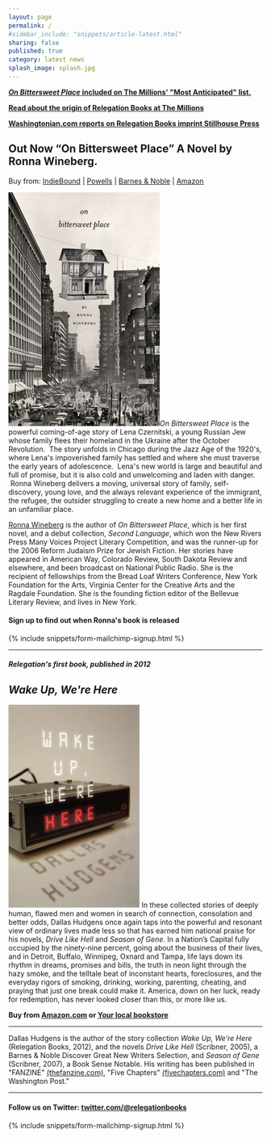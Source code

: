 ```yaml
---
layout: page
permalink: /
#sidebar_include: "snippets/article-latest.html"
sharing: false
published: true
category: latest news
splash_image: splash.jpg
---
```


[**_On Bittersweet Place_ included on The Millions' "Most Anticipated" list.**](http://www.themillions.com/2014/07/most-anticipated-the-great-second-half-2014-book-preview.html)

[**Read about the origin of Relegation Books at The Millions**](http://www.themillions.com/2012/04/adventures-in-self-publishing-dallas-hudgens-wake-up-were-here.html)

[**Washingtonian.com reports on Relegation Books imprint Stillhouse Press**](http://www.washingtonian.com/blogs/capitalcomment/books/relegation-books-launches-student-run-imprint-at-gmu.php)


## Out Now “On Bittersweet Place” A Novel by Ronna Wineberg.

Buy from: [IndieBound](http://www.indiebound.org/book/9780984764815) | [Powells](http://www.powells.com/biblio/61-9780984764815-0) | [Barnes & Noble](http://www.barnesandnoble.com/w/on-bittersweet-place-ronna-wineberg/1119681525?ean=9780984764815) | [Amazon](http://www.amazon.com/Bittersweet-Place-Ronna-Wineberg/dp/098476481X/ref=sr_1_1?s=books&ie=UTF8&qid=1410915949&sr=1-1&keywords=on+bittersweet+place)

![](/assets/img/on-bittersweet-place_300x463.jpg)*On Bittersweet Place* is the powerful coming-of-age story of Lena Czernitski, a young Russian Jew whose family flees their homeland in the Ukraine after the October Revolution.  The story unfolds in Chicago during the Jazz Age of the 1920's, where Lena's impoverished family has settled and where she must traverse the early years of adolescence.  Lena's new world is large and beautiful and full of promise, but it is also cold and unwelcoming and laden with danger.  Ronna Wineberg delivers a moving, universal story of family, self-discovery, young love, and the always relevant experience of the immigrant, the refugee, the outsider struggling to create a new home and a better life in an unfamiliar place.

[Ronna Wineberg](http://www.ronnawineberg.com/home.html) is the author of *On Bittersweet Place*, which is her first novel, and a debut collection, *Second Language*, which won the New Rivers Press Many Voices Project Literary Competition, and was the runner-up for the 2006 Reform Judaism Prize for Jewish Fiction. Her stories have appeared in American Way, Colorado Review, South Dakota Review and elsewhere, and been broadcast on National Public Radio. She is the recipient of fellowships from the Bread Loaf Writers Conference, New York Foundation for the Arts, Virginia Center for the Creative Arts and the Ragdale Foundation. She is the founding fiction editor of the Bellevue Literary Review, and lives in New York.

#### Sign up to find out when Ronna's book is released

{% include snippets/form-mailchimp-signup.html %}

---


##### Relegation's first book, published in 2012

## *Wake Up, We're Here*

![](/assets/img/9780984764808-ppbk.jpg) In these collected stories of deeply human, flawed men and women in search of connection, consolation and better odds, Dallas Hudgens once again taps into the powerful and resonant view of ordinary lives made less so that has earned him national praise for his novels, *Drive Like Hell* and *Season of Gene*. In a Nation’s Capital fully occupied by the ninety-nine percent, going about the business of their lives, and in Detroit, Buffalo, Winnipeg, Oxnard and Tampa, life lays down its rhythm in dreams, promises and bills, the truth in neon light through the hazy smoke, and the telltale beat of inconstant hearts, foreclosures, and the everyday rigors of smoking, drinking, working, parenting, cheating, and praying that just one break could make it. America, down on her luck, ready for redemption, has never looked closer than this, or more like us.

**Buy from [Amazon.com](http://www.amazon.com/Wake-Were-Here-Dallas-Hudgens/dp/0984764801/)  or [Your local bookstore](http://www.indiebound.org/book/9780984764808)**


---

Dallas Hudgens is the author of the story collection *Wake Up, We’re Here* (Relegation Books, 2012), and the novels *Drive Like Hell* (Scribner, 2005), a Barnes & Noble Discover Great New Writers Selection, and *Season of Gene* (Scribner, 2007), a Book Sense Notable.  His writing has been published in "FANZINE" [(thefanzine.com)](http://thefanzine.com), "Five Chapters" [(fivechapters.com)](http://fivechapters.com) and "The Washington Post." 

---

#### Follow us on Twitter: [twitter.com/@relegationbooks](http://twitter.com/relegationbooks)

{% include snippets/form-mailchimp-signup.html %}
